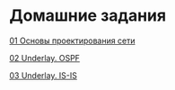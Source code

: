 # Домашние задания

[01 Основы проектирования сети](01_work)

[02 Underlay. OSPF](02_work)

[03 Underlay. IS-IS](03_work)

